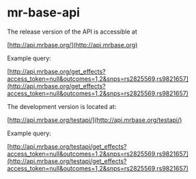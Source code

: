# mr-base-api

The release version of the API is accessible at

[http://api.mrbase.org/](http://api.mrbase.org)

Example query:

[http://api.mrbase.org/get_effects?access_token=null&outcomes=1,2&snps=rs2825569,rs9821657](http://api.mrbase.org/get_effects?access_token=null&outcomes=1,2&snps=rs2825569,rs9821657)


The development version is located at:

[http://api.mrbase.org/testapi/](http://api.mrbase.org/testapi/)

Example query:

[http://api.mrbase.org/testapi/get_effects?access_token=null&outcomes=1,2&snps=rs2825569,rs9821657](http://api.mrbase.org/testapi/get_effects?access_token=null&outcomes=1,2&snps=rs2825569,rs9821657)


